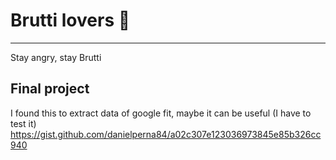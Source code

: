 # Brutti lovers :smiling_face_with_three_hearts:
---
Stay angry, stay Brutti

## Final project

I found this to extract data of google fit, maybe it can be useful (I have to test it) https://gist.github.com/danielperna84/a02c307e123036973845e85b326cc940
